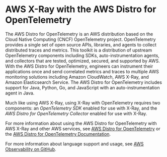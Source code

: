 # AWS X\-Ray with the AWS Distro for OpenTelemetry<a name="xray-open-telemetry"></a>

The AWS Distro for OpenTelemetry is an AWS distribution based on the Cloud Native Computing \(CNCF\) OpenTelemetry project\. OpenTelemetry provides a single set of open source APIs, libraries, and agents to collect distributed traces and metrics\. This toolkit is a distribution of upstream OpenTelemetry components including SDKs, auto\-instrumentation agents, and collectors that are tested, optimized, secured, and supported by AWS\. With the AWS Distro for OpenTelemetry, engineers can instrument their applications once and send correlated metrics and traces to multiple AWS monitoring solutions including Amazon CloudWatch, AWS X\-Ray, and Amazon Elasticsearch Service\. The AWS Distro for OpenTelemetry includes support for Java, Python, Go, and JavaScript with an auto\-instrumentation agent in Java\.

Much like using AWS X\-Ray, using X\-Ray with OpenTelemetry requires two components: an *OpenTelemetry SDK* enabled for use with X\-Ray, and the *AWS Distro for OpenTelemetry Collector* enabled for use with X\-Ray\.

For more information about using the AWS Distro for OpenTelemetry with AWS X\-Ray and other AWS services, see [AWS Distro for OpenTelemetry](https://aws-otel.github.io/) or the [AWS Distro for OpenTelemetry Documentation](https://aws-otel.github.io/docs/introduction)\.

For more information about language support and usage, see [AWS Observability on GitHub](https://github.com/aws-observability)\.